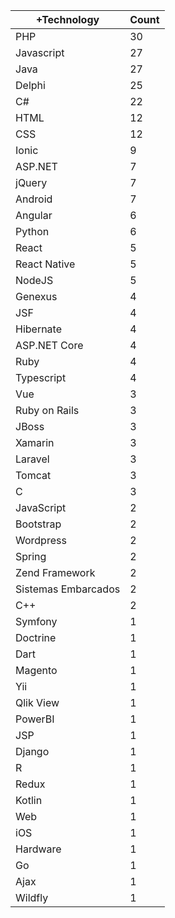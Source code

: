|+Technology | Count |
|------------ | -----------|
| PHP | 30 |
| Javascript | 27 |
| Java | 27 |
| Delphi | 25 |
| C# | 22 |
| HTML | 12 |
| CSS | 12 |
| Ionic | 9 |
| ASP.NET | 7 |
| jQuery | 7 |
| Android | 7 |
| Angular | 6 |
| Python | 6 |
| React | 5 |
| React Native | 5 |
| NodeJS | 5 |
| Genexus | 4 |
| JSF | 4 |
| Hibernate | 4 |
| ASP.NET Core | 4 |
| Ruby | 4 |
| Typescript | 4 |
| Vue | 3 |
| Ruby on Rails | 3 |
| JBoss | 3 |
| Xamarin | 3 |
| Laravel | 3 |
| Tomcat | 3 |
| C | 3 |
| JavaScript | 2 |
| Bootstrap | 2 |
| Wordpress | 2 |
| Spring | 2 |
| Zend Framework | 2 |
| Sistemas Embarcados | 2 |
| C++ | 2 |
| Symfony | 1 |
| Doctrine | 1 |
| Dart | 1 |
| Magento | 1 |
| Yii | 1 |
| Qlik View | 1 |
| PowerBI | 1 |
| JSP | 1 |
| Django | 1 |
| R | 1 |
| Redux | 1 |
| Kotlin | 1 |
| Web | 1 |
| iOS | 1 |
| Hardware | 1 |
| Go | 1 |
| Ajax | 1 |
| Wildfly | 1 |
